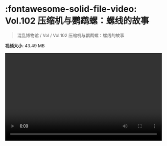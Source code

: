 # :fontawesome-solid-file-video: Vol.102 压缩机与鹦鹉螺：螺线的故事

> 混乱博物馆 / Vol / Vol.102 压缩机与鹦鹉螺：螺线的故事

**视频大小**: 43.49 MB

<video id="V-2ac5fc4c797419a74525edec78ae883f" width="512" height="288" preload="none" playsinline webkit-playsinline></video>